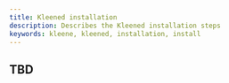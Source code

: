 ```yaml
---
title: Kleened installation
description: Describes the Kleened installation steps
keywords: kleene, kleened, installation, install
---
```


## TBD
